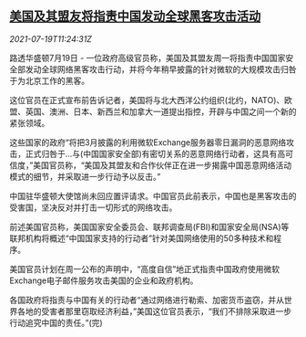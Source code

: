 <!--1626694263000-->
[美国及其盟友将指责中国发动全球黑客攻击活动](https://cn.reuters.com/article/us-china-hackers-0719-idCNKBS2EP0ZZ)
------

<div><i>2021-07-19T11:24:31Z</i></div><p>路透华盛顿7月19日 - 一位政府高级官员称，美国及其盟友周一将指责中国国家安全部发动全球网络黑客攻击行动，并将今年稍早披露的针对微软的大规模攻击归咎于为北京工作的黑客。</p><p>这位官员在正式宣布前告诉记者，美国将与北大西洋公约组织(北约，NATO)、欧盟、英国、澳洲、日本、新西兰和加拿大一道提出指控，开辟与中国之间一个新的紧张领域。</p><p>这些国家的政府“将把3月披露的利用微软Exchange服务器零日漏洞的恶意网络攻击，正式归咎于...与(中国国家安全部)有密切关系的恶意网络行动者，这具有高可信度，”美国官员称，“美国及其盟友和合作伙伴正在进一步揭露中国恶意网络活动模式的细节，并采取进一步行动予以反击。”</p><p>中国驻华盛顿大使馆尚未回应置评请求。中国官员此前表示，中国也是黑客攻击的受害国，坚决反对并打击一切形式的网络攻击。</p><p>前述美国官员称，美国国家安全委员会、联邦调查局(FBI)和国家安全局(NSA)等联邦机构将概述“中国国家支持的行动者”针对美国网络使用的50多种技术和程序。</p><p>美国官员计划在周一公布的声明中，“高度自信”地正式指责中国政府使用微软Exchange电子邮件服务攻击美国的企业和政府机构。</p><p>各国政府将指责与中国有关的行动者“通过网络进行勒索、加密货币盗窃，并从世界各地的受害者那里窃取经济利益，”美国这位官员表示，“我们不排除采取进一步行动追究中国的责任。”(完)</p>
